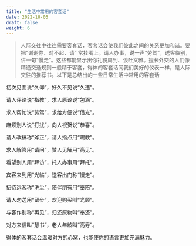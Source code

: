 ```yaml
---
title: "生活中常用的客套话"
date: 2022-10-05
draft: false
weight: 6
---
```




> 人际交往中往往需要客套话，客套话会使我们彼此之间的关系更加和谐。要把“谢谢你、对不起、请” 常挂嘴上。请人办事，说一声“劳驾”，送客临别，讲一句“慢走”。这些都能显示出你礼貌周到、谈吐文雅。擅长外交的人们像精通交通规则一般精于客套，得体的客套话同我们美好的仪表一样，是人际交往的推荐书。以下是总结出的一些日常生活中常用的客套话


初次见面说“久仰”，好久不见说“久违”。

请人评论说“指教”，求人原谅说“包涵”。

求人帮忙说“劳驾”，求给方便说“借光”。

麻烦别人说“打扰”，向人祝贺说“恭喜”。

请人改稿称“斧正”，请人指点用“赐教”。

求人解答用“请问”，赞人见解用“高见”。

看望别人用“拜访”，托人办事用“拜托”。

宾客来到用“光临”，送客出门称“慢走”。

招待远客称“洗尘”，陪伴朋有用“奉陪”。

请人勿送用“留步”，欢迎购买叫“光顾”。

与客作别称“再见”，归还原物叫“奉还”。

对方来信叫“慧书”，老人年龄叫“高寿”。

得体的客套话会温暖对方的心窝，也能使你的语言更加充满魅力。

